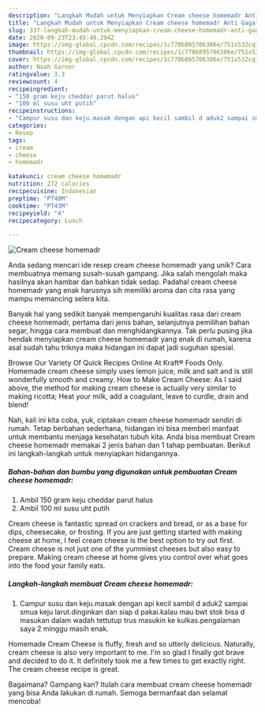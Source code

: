 ```yaml
---
description: "Langkah Mudah untuk Menyiapkan Cream cheese homemadr Anti Gagal"
title: "Langkah Mudah untuk Menyiapkan Cream cheese homemadr Anti Gagal"
slug: 337-langkah-mudah-untuk-menyiapkan-cream-cheese-homemadr-anti-gagal
date: 2020-09-23T23:45:40.294Z
image: https://img-global.cpcdn.com/recipes/1c770b895706306e/751x532cq70/cream-cheese-homemadr-foto-resep-utama.jpg
thumbnail: https://img-global.cpcdn.com/recipes/1c770b895706306e/751x532cq70/cream-cheese-homemadr-foto-resep-utama.jpg
cover: https://img-global.cpcdn.com/recipes/1c770b895706306e/751x532cq70/cream-cheese-homemadr-foto-resep-utama.jpg
author: Noah Garner
ratingvalue: 3.3
reviewcount: 4
recipeingredient:
- "150 gram keju cheddar parut halus"
- "100 ml susu uht putih"
recipeinstructions:
- "Campur susu dan keju.masak dengan api kecil sambil d aduk2 sampai smua keju larut.dinginkan dan siap d pakai.kalau mau bwt stok bisa d masukan dalam wadah tettutup trus masukin ke kulkas.pengalaman saya 2 minggu masih enak."
categories:
- Resep
tags:
- cream
- cheese
- homemadr

katakunci: cream cheese homemadr 
nutrition: 272 calories
recipecuisine: Indonesian
preptime: "PT40M"
cooktime: "PT43M"
recipeyield: "4"
recipecategory: Lunch

---
```



![Cream cheese homemadr](https://img-global.cpcdn.com/recipes/1c770b895706306e/751x532cq70/cream-cheese-homemadr-foto-resep-utama.jpg)

Anda sedang mencari ide resep cream cheese homemadr yang unik? Cara membuatnya memang susah-susah gampang. Jika salah mengolah maka hasilnya akan hambar dan bahkan tidak sedap. Padahal cream cheese homemadr yang enak harusnya sih memiliki aroma dan cita rasa yang mampu memancing selera kita.

Banyak hal yang sedikit banyak mempengaruhi kualitas rasa dari cream cheese homemadr, pertama dari jenis bahan, selanjutnya pemilihan bahan segar, hingga cara membuat dan menghidangkannya. Tak perlu pusing jika hendak menyiapkan cream cheese homemadr yang enak di rumah, karena asal sudah tahu triknya maka hidangan ini dapat jadi suguhan spesial.

Browse Our Variety Of Quick Recipes Online At Kraft® Foods Only. Homemade cream cheese simply uses lemon juice, milk and salt and is still wonderfully smooth and creamy. How to Make Cream Cheese: As I said above, the method for making cream cheese is actually very similar to making ricotta; Heat your milk, add a coagulant, leave to curdle, drain and blend!


Nah, kali ini kita coba, yuk, ciptakan cream cheese homemadr sendiri di rumah. Tetap berbahan sederhana, hidangan ini bisa memberi manfaat untuk membantu menjaga kesehatan tubuh kita. Anda bisa membuat Cream cheese homemadr memakai 2 jenis bahan dan 1 tahap pembuatan. Berikut ini langkah-langkah untuk menyiapkan hidangannya.

<!--inarticleads1-->

##### Bahan-bahan dan bumbu yang digunakan untuk pembuatan Cream cheese homemadr:

1. Ambil 150 gram keju cheddar parut halus
1. Ambil 100 ml susu uht putih


Cream cheese is fantastic spread on crackers and bread, or as a base for dips, cheesecake, or frosting. If you are just getting started with making cheese at home, I feel cream cheese is the best option to try out first. Cream cheese is not just one of the yummiest cheeses but also easy to prepare. Making cream cheese at home gives you control over what goes into the food your family eats. 

<!--inarticleads2-->

##### Langkah-langkah membuat Cream cheese homemadr:

1. Campur susu dan keju.masak dengan api kecil sambil d aduk2 sampai smua keju larut.dinginkan dan siap d pakai.kalau mau bwt stok bisa d masukan dalam wadah tettutup trus masukin ke kulkas.pengalaman saya 2 minggu masih enak.


Homemade Cream Cheese is fluffy, fresh and so utterly delicious. Naturally, cream cheese is also very important to me. I&#39;m so glad I finally got brave and decided to do it. It definitely took me a few times to get exactly right. The cream cheese recipe is great. 

Bagaimana? Gampang kan? Itulah cara membuat cream cheese homemadr yang bisa Anda lakukan di rumah. Semoga bermanfaat dan selamat mencoba!
